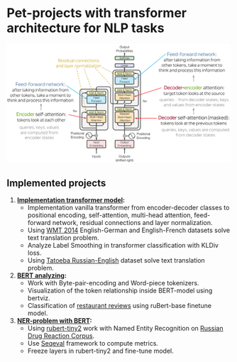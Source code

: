 # Pet-projects with transformer architecture for NLP tasks
![image](transformers.png)

## Implemented projects
1) <b>[Implementation transformer model](https://github.com/Arseny5/nlp-personal-projects/tree/main/01-implement-vanilla-transformer):</b>
   - Implementation vanilla transformer from encoder-decoder classes to positional encoding, self-attention, multi-head attention, feed-forward network, residual connections and layer normalization.
   - Using [WMT 2014](https://huggingface.co/datasets/wmt14) English-German and English-French datasets solve text translation problem.
   - Analyze Label Smoothing in transformer classification with KLDiv loss.
   - Using [Tatoeba Russian-English](https://huggingface.co/datasets/tatoeba) dataset solve text translation problem.
3) <b>[BERT analyzing](https://github.com/Arseny5/nlp-personal-projects/tree/main/02-bert-models-analyze):</b>
   - Work with Byte-pair-encoding and Word-piece tokenizers.
   - Visualization of the token relationship inside BERT-model using bertviz.
   - Сlassification of [restaurant reviews](https://huggingface.co/datasets/blinoff/restaurants_reviews/resolve/main/restaurants_reviews.jsonl) using ruBert-base finetune model.
4) <b>[NER-problem with BERT](https://github.com/Arseny5/nlp-personal-projects/tree/main/03-bert-for-NER):</b>
   - Using [rubert-tiny2](https://huggingface.co/cointegrated/rubert-tiny2) work with Named Entity Recognition on [Russian Drug Reaction Corpus](https://github.com/cimm-kzn/RuDReC).
   - Use [Seqeval](https://github.com/chakki-works/seqeval) framework to compute metrics.
   - Freeze layers in rubert-tiny2 and fine-tune model.
